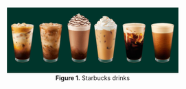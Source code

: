 <p align="center">
  <img src="img/starbucks.jpg" width="400px"></img>
  <br>
  <b>Figure 1.</b> Starbucks drinks
</p>



